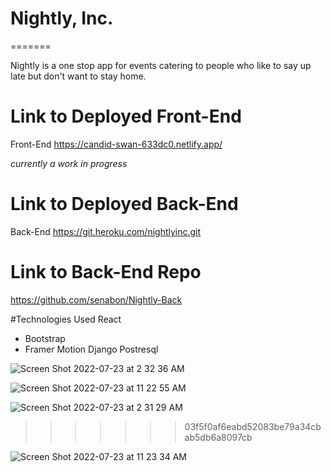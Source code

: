 # Nightly, Inc. 
=======

Nightly is a one stop app for events catering to people who like to say up late but don't want to stay home. 

# Link to Deployed Front-End
Front-End
https://candid-swan-633dc0.netlify.app/

*currently a work in progress*


# Link to Deployed Back-End
Back-End
https://git.heroku.com/nightlyinc.git


# Link to Back-End Repo

https://github.com/senabon/Nightly-Back

#Technologies Used 
React 
- Bootstrap
- Framer Motion
Django
Postresql

![Screen Shot 2022-07-23 at 2 32 36 AM](https://user-images.githubusercontent.com/90279827/180597350-271170aa-5060-4dc2-a6cb-78b5b885338b.png)

![Screen Shot 2022-07-23 at 11 22 55 AM](https://user-images.githubusercontent.com/90279827/180616045-45fe737a-c365-4286-b462-b9e8ec9877b3.png)


![Screen Shot 2022-07-23 at 2 31 29 AM](https://user-images.githubusercontent.com/90279827/180597334-bc34ac1b-cb05-4dfb-a4c0-9e9b6c5bb4f2.png)
>>>>>>> 03f5f0af6eabd52083be79a34cbab5db6a8097cb

![Screen Shot 2022-07-23 at 11 23 34 AM](https://user-images.githubusercontent.com/90279827/180616038-2d475256-227f-4f22-b3e8-48810c461f0b.png)


